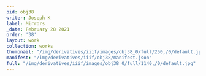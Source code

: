 ```yaml
---
pid: obj38
writer: Joseph K
label: Mirrors
_date: February 28 2021
order: '38'
layout: work
collection: works
thumbnail: "/img/derivatives/iiif/images/obj38_0/full/250,/0/default.jpg"
manifest: "/img/derivatives/iiif/obj38/manifest.json"
full: "/img/derivatives/iiif/images/obj38_0/full/1140,/0/default.jpg"
---
```

